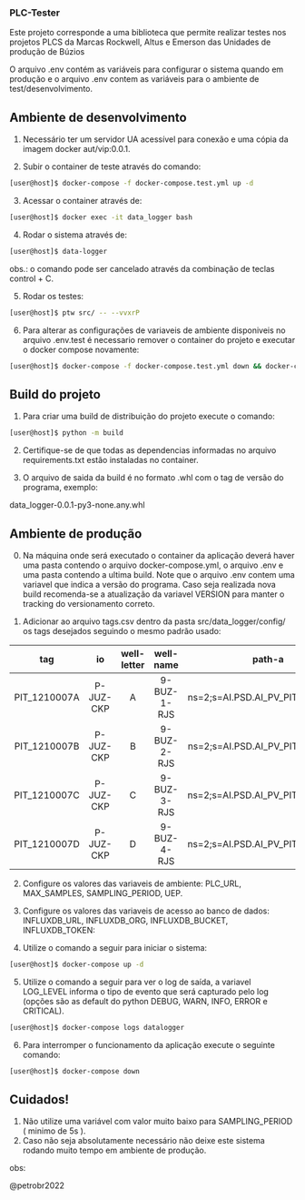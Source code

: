 ### PLC-Tester

Este projeto corresponde a uma biblioteca que permite realizar testes nos projetos PLCS da Marcas Rockwell, Altus e Emerson das Unidades de produção de Búzios

O arquivo .env contém as variáveis para configurar o sistema quando em produção e o arquivo .env contem as variáveis para o ambiente de test/desenvolvimento.

## Ambiente de desenvolvimento

1. Necessário ter um servidor UA acessível para conexão e uma cópia da imagem docker aut/vip:0.0.1.

2. Subir o container de teste através do comando:

```bash
[user@host]$ docker-compose -f docker-compose.test.yml up -d
```

3. Acessar o container através de:

```bash
[user@host]$ docker exec -it data_logger bash
```

4. Rodar o sistema através de:

```bash
[user@host]$ data-logger
```

obs.: o comando pode ser cancelado através da combinação de teclas control + C.

5. Rodar os testes:

```bash
[user@host]$ ptw src/ -- --vvxrP
```

6. Para alterar as configurações de variaveis de ambiente disponiveis no arquivo .env.test é necessario remover o container do projeto e executar o docker compose novamente:

```bash
[user@host]$ docker-compose -f docker-compose.test.yml down && docker-compose -f docker-compose.test.yml up -d && docker exec -it data_logger bash
```

## Build do projeto

1. Para criar uma build de distribuição do projeto execute o comando:

```bash
[user@host]$ python -m build
```

2. Certifique-se de que todas as dependencias informadas no arquivo requirements.txt estão instaladas no container.

3. O arquivo de saida da build é no formato .whl com o tag de versão do programa, exemplo:

data_logger-0.0.1-py3-none.any.whl


## Ambiente de produção

0. Na máquina onde será executado o container da aplicação deverá haver uma pasta contendo o arquivo docker-compose.yml, o arquivo .env e uma pasta contendo a ultima build. Note que o arquivo .env contem uma variavel que indica a versão do programa. Caso seja realizada nova build recomenda-se a atualização da variavel VERSION para manter o tracking do versionamento correto.

1. Adicionar ao arquivo tags.csv dentro da pasta src/data_logger/config/ os tags desejados seguindo o mesmo padrão usado:

|      tag     |     io    | well-letter |   well-name   |                  path-a                  |                  path-b                  | engunit |  type | conv-arg-0 | conv-arg-1 | conv-arg-2 | conv-arg-3 | server | uep |
|:------------:|:---------:|:-----------:|:-------------:|:----------------------------------------:|:----------------------------------------:|:-------:|:-----:|:----------:|:----------:|:----------:|:----------:|:------:|:---:|
| PIT_1210007A | P-JUZ-CKP |      A      |  9-BUZ-1-RJS  |     ns=2;s=AI.PSD.AI_PV_PIT_1210007A     |     ns=2;s=AI.PSD.AI_PV_PIT_1210007A     |   kPag  | float |      0     |      1     |      0     |      1     |   PSD  | P77 |
| PIT_1210007B | P-JUZ-CKP |      B      |  9-BUZ-2-RJS  |     ns=2;s=AI.PSD.AI_PV_PIT_1210007B     |     ns=2;s=AI.PSD.AI_PV_PIT_1210007B     |   kPag  | float |      0     |      1     |      0     |      1     |   PSD  | P77 |
| PIT_1210007C | P-JUZ-CKP |      C      |  9-BUZ-3-RJS  |     ns=2;s=AI.PSD.AI_PV_PIT_1210007C     |     ns=2;s=AI.PSD.AI_PV_PIT_1210007C     |   kPag  | float |      0     |      1     |      0     |      1     |   PSD  | P77 |
| PIT_1210007D | P-JUZ-CKP |      D      |  9-BUZ-4-RJS  |     ns=2;s=AI.PSD.AI_PV_PIT_1210007D     |     ns=2;s=AI.PSD.AI_PV_PIT_1210007D     |   kPag  | float |      0     |      1     |      0     |      1     |   PSD  | P77 |


2. Configure os valores das variaveis de ambiente: PLC_URL, MAX_SAMPLES, SAMPLING_PERIOD, UEP.

3. Configure os valores das variaveis de acesso ao banco de dados: INFLUXDB_URL, INFLUXDB_ORG, INFLUXDB_BUCKET, INFLUXDB_TOKEN:

4. Utilize o comando a seguir para iniciar o sistema:

```bash
[user@host]$ docker-compose up -d
```
5. Utilize o comando a seguir para ver o log de saída, a variavel LOG_LEVEL informa o tipo de evento que será capturado pelo log (opções são as default do python DEBUG, WARN, INFO, ERROR e CRITICAL).

```bash
[user@host]$ docker-compose logs datalogger
```

6. Para interromper o funcionamento da aplicação execute o seguinte comando:

```bash
[user@host]$ docker-compose down
```

## Cuidados!

1. Não utilize uma variável com valor muito baixo para SAMPLING_PERIOD ( minimo de 5s ).
2. Caso não seja absolutamente necessário não deixe este sistema rodando muito tempo em ambiente de produção.


obs:

@petrobr2022